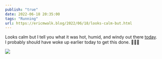 ```yaml
---
publish: "true"
date: 2022-06-18 20:35:00
tags: "Running"
url: https://ericmwalk.blog/2022/06/18/looks-calm-but.html
---
```


Looks calm but I tell you what it was hot, humid, and windy out there [today](http://www.strava.com/activities/7330950336). I probably should have woke up earlier today to get this done. 🏃🏻‍♂️

![](https://ericmwalk.blog/uploads/2022/4303db8e12.jpg)